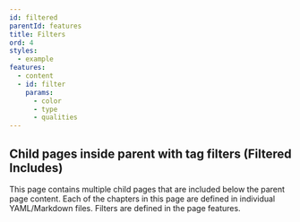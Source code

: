 ```yaml
---
id: filtered
parentId: features
title: Filters
ord: 4
styles:
  - example
features:
  - content
  - id: filter
    params:
      - color
      - type
      - qualities
---
```

## Child pages inside parent with tag filters (Filtered Includes)

This page contains multiple child pages that are included below the parent page content. Each of the chapters in this page are defined in individual YAML/Markdown files. Filters are defined in the page features.